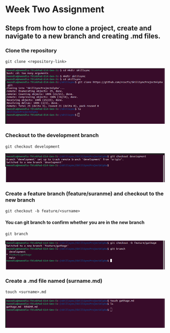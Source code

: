 # Week Two Assignment <Github> 
## Steps from how to clone a project, create and navigate to a new branch and creating .md files.

### Clone the repository

```
git clone <repository-link>
```
![Alt text](/images/git-clone.png?raw=true "Git clone")

### Checkout to the development branch

```
git checkout development
```
![Alt text](/images/checkout-development.png?raw=true "Development Branch")

### Create a feature branch (feature/suranme) and checkout to the new branch

```
git checkout -b feature/<surname>
```
#### You can git branch to confirm whether you are in the new branch
```
git branch
```
![Alt text](/images/checkout-surnamebranch.png?raw=true "New Branch")

### Create a .md file named (surname.md)

```
touch <surname>.md
```
![Alt text](/images/touch-file.png?raw=true "New .md file")





